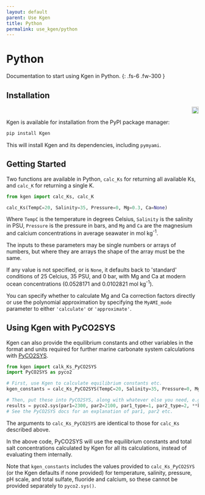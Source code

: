 ```yaml
---
layout: default
parent: Use Kgen
title: Python
permalink: use_kgen/python
---
```


# Python

Documentation to start using Kgen in Python.
{: .fs-6 .fw-300 }


## Installation

<div align="right">
<a href="https://badge.fury.io/py/kgen"><img src="https://badge.fury.io/py/kgen.svg" alt="PyPI version" height="18"></a>
</div>

Kgen is available for installation from the PyPI package manager:

```bash
pip install Kgen
```

This will install Kgen and its dependencies, including `pymyami`.

## Getting Started

Two functions are available in Python, `calc_Ks` for returning all available Ks, and `calc_K` for returning a single K.
 
```python
from kgen import calc_Ks, calc_K

calc_Ks(TempC=20, Salinity=35, Pressure=0, Mg=0.3, Ca=None)
```

Where `TempC` is the temperature in degrees Celsius, `Salinity` is the salinity in PSU, `Pressure` is the pressure in bars, and `Mg` and `Ca` are the magnesium and calcium concentrations in average seawater in mol kg<sup>-1</sup>.

The inputs to these parameters may be single numbers or arrays of numbers, but where they are arrays the shape of the array must be the same.

If any value is not specified, or is `None`, it defaults back to 'standard' conditions of 25 Celcius, 35 PSU, and 0 bar, with Mg and Ca at modern ocean concentrations (0.0528171 and 0.0102821 mol kg<sup>-1</sup>).

You can specify whether to calculate Mg and Ca correction factors directly or use the polynomial approximation by specifying the `MyAMI_mode` parameter to either `'calculate'` or `'approximate'`.

## Using Kgen with PyCO2SYS

Kgen can also provide the equilibrium constants and other variables in the format and units required for further marine carbonate system calculations with [PyCO2SYS](https://PyCO2SYS.readthedocs.io).

```python
from kgen import calk_Ks_PyCO2SYS
import PyCO2SYS as pyco2

# First, use Kgen to calculate equilibrium constants etc.
kgen_constants = calc_Ks_PyCO2SYS(TempC=20, Salinity=35, Pressure=0, Mg=0.3, Ca=None)

# Then, put these into PyCO2SYS, along with whatever else you need, e.g.:
results = pyco2.sys(par1=2300, par2=2100, par1_type=1, par2_type=2, **kgen_constants)
# See the PyCO2SYS docs for an explanation of par1, par2 etc.
```

The arguments to `calc_Ks_PyCO2SYS` are identical to those for `calc_Ks` described above.

In the above code, PyCO2SYS will use the equilibrium constants and total salt concentrations calculated by Kgen for all its calculations, instead of evaluating them internally.

Note that `kgen_constants` includes the values provided to `calc_Ks_PyCO2SYS` (or the Kgen defaults if none provided) for temperature, salinity, pressure, pH scale, and total sulfate, fluoride and calcium, so these cannot be provided separately to `pyco2.sys()`.
